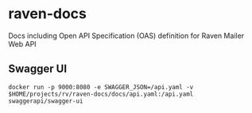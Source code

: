 # raven-docs
Docs including Open API Specification (OAS) definition for Raven Mailer Web API


## Swagger UI

```shell
docker run -p 9000:8080 -e SWAGGER_JSON=/api.yaml -v $HOME/projects/rv/raven-docs/docs/api.yaml:/api.yaml swaggerapi/swagger-ui
```
